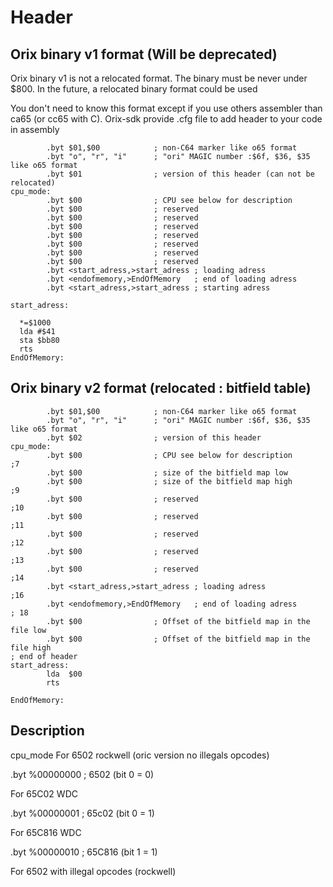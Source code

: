 # Header

## Orix binary v1 format (Will be deprecated)

Orix binary v1 is not a relocated format. The binary must be never under $800. In the future, a relocated binary format could be used

You don't need to know this format except if you use others assembler than ca65 (or cc65 with C). Orix-sdk provide .cfg file to add header to your code in assembly

``` ca65
        .byt $01,$00            ; non-C64 marker like o65 format
        .byt "o", "r", "i"      ; "ori" MAGIC number :$6f, $36, $35 like o65 format
        .byt $01                ; version of this header (can not be relocated)
cpu_mode:
        .byt $00                ; CPU see below for description
        .byt $00                ; reserved
        .byt $00                ; reserved
        .byt $00                ; reserved
        .byt $00                ; reserved
        .byt $00                ; reserved
        .byt $00                ; reserved
        .byt $00                ; reserved
        .byt <start_adress,>start_adress ; loading adress
        .byt <endofmemory,>EndOfMemory   ; end of loading adress
        .byt <start_adress,>start_adress ; starting adress

start_adress:
 
  *=$1000
  lda #$41
  sta $bb80
  rts
EndOfMemory:
```

## Orix binary v2 format (relocated : bitfield table)

``` ca65
        .byt $01,$00            ; non-C64 marker like o65 format
        .byt "o", "r", "i"      ; "ori" MAGIC number :$6f, $36, $35 like o65 format
        .byt $02                ; version of this header
cpu_mode:
        .byt $00                ; CPU see below for description
;7
        .byt $00                ; size of the bitfield map low 
        .byt $00                ; size of the bitfield map high
;9        
        .byt $00                ; reserved
;10        
        .byt $00                ; reserved
;11        
        .byt $00                ; reserved
;12        
        .byt $00                ; reserved
;13        
        .byt $00                ; reserved
;14        
        .byt <start_adress,>start_adress ; loading adress
;16        
        .byt <endofmemory,>EndOfMemory   ; end of loading adress
; 18        
        .byt $00                ; Offset of the bitfield map in the file low 
        .byt $00                ; Offset of the bitfield map in the file high 
; end of header
start_adress:
        lda  $00
        rts

EndOfMemory:
```

## Description

cpu_mode
  For 6502 rockwell (oric version no illegals opcodes)

.byt %00000000 ; 6502 (bit 0 = 0)

  For 65C02 WDC

.byt %00000001 ; 65c02 (bit 0 = 1)

  For 65C816 WDC

.byt %00000010 ; 65C816 (bit 1 = 1)

  For 6502 with illegal opcodes (rockwell)
